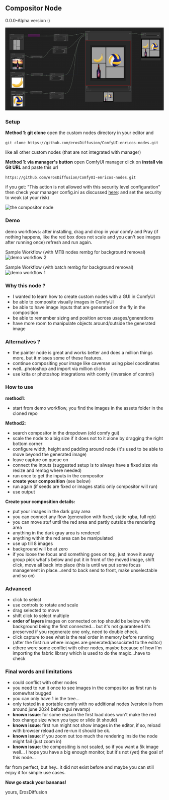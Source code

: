 ## Compositor Node

0.0.0-Alpha version :)

![the compositor node](/assets/sample.png)

### Setup
**Method 1: git clone**
open the custom nodes directory in your editor and

```git clone https://github.com/erosDiffusion/ComfyUI-enricos-nodes.git```

like all other custom nodes (that are not integrated with manager)

**Method 1: via manager's button**
open ComfyUI manager click on **install via Git URL** and paste this url

```https://github.com/erosDiffusion/ComfyUI-enricos-nodes.git```


if you get: "This action is not allowed with this security level configuration" then check your manager config.ini
as discussed [here](https://github.com/ltdrdata/ComfyUI-Manager?tab=readme-ov-file#security-policy):
and set the security to weak (at your risk)

![the compositor node](/assets/weak.png)


### Demo
demo workflows: after installing, drag and drop in your comfy and Pray (if nothing happens, like the red box does not scale and you can't see images after running once) refresh and run again.

Sample Workflow (with MTB nodes rembg for background removal)
![demo workflow 2](/assets/demo2.png)

Sample Workflow (with batch rembg for background removal)
![demo workflow 1](/assets/demo.png)



### Why this node ?
- I wanted to learn how to create custom nodes with a GUI in ComfyUI
- be able to composite visually images in ComfyUI
- be able to have image inputs that are generated on the fly in the composition
- be able to remember sizing and position across usages/generations
- have more room to manipulate objects around/outside the generated image

### Alternatives ?
- the painter node is great and works better and does a million things more, but it misses some of these features.
- continue compositing your image like caveman using pixel coordinates
- well...photoshop and import via million clicks
- use krita or photoshop integrations with comfy (inversion of control)

### How to use
**method1**:
- start from demo workflow, you find the images in the assets folder in the cloned repo

**Method2**:
- search compositor in the dropdown (old comfy gui)
- scale the node to a big size if it does not to it alone by dragging the right bottom corner
- configure width, height and padding around node (it's used to be able to move beyond the generated image)
- leave capture on queue on
- connect the inputs (suggested setup is to always have a fixed size via resize and rembg where needed)
- run once to get the inputs in the compositor
- __create your composition__ (see below)
- run again (if seeds are fixed or images static only compositor will run)
- use output
 
**Create your composition details:**
  
- put your images in the dark gray area
- you can connect any flow (generation with fixed, static rgba, full rgb)
- you can move stuf until the red area and partly outside the rendering area
- anything in the dark gray area is rendered
- anything within the red area can be manipulated
- use up till 8 images
- background will be at zero
- if you loose the focus and something goes on top, just move it away group pick what's below and put it in front of the moved image, shift click, move all back into place (this is until we put some focus management in place...send to back send to front, make unselectable and so on)

### Advanced
- click to select
- use controls to rotate and scale
- drag selected to move
- shift click to select multiple
- **order of layers** images on connected on top should be below with background being the first connected... but it's not guaranteed it's preserved if you regenerate one only, need to double check.
- click capture to see what is the real order in memory before running (after the first run where images are generated/associated to the editor)  
- ethere were some conflict with other nodes, maybe because of how I'm importing the fabric library which is used to do the magic...have to check

### Final words and limitations

- could conflict with other nodes
- you need to run it once to see images in the compositor as first run is somewhat bugged
- you can only have 1 in the tree...
- only tested in a portable comfy with no additional nodes (version is from around june 2024 before gui revamp)
- **known issue**: for some reason the first load does won't make the red box change size when you type or slide (it should)
- **known issue**: first run might not show images in the editor, if so, reload with browser reload and re-run it should be ok.
- **known issue**: if you zoom out too much the rendering inside the node might fail (just zoom in)
- **known issue**: the compositing is not scaled, so if you want a 5k image well... I hope you have a big enough monitor, but it's not (yet) the goal of this node...

far from perfect, but hey.. it did not exist before and maybe you can still enjoy it for simple use cases.

**Now go stack your bananas!**

yours, ErosDiffusion
